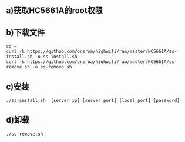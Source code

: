 ## a)获取HC5661A的root权限
## b)下载文件
	
	cd ~
	curl -k https://github.com/orzroa/highwifi/raw/master/HC5661A/ss-install.sh -o ss-install.sh
	curl -k https://github.com/orzroa/highwifi/raw/master/HC5661A/ss-remove.sh -o ss-remove.sh

## c)安装
	./ss-install.sh  [server_ip] [server_port] [local_port] [password]

## d)卸载
	./ss-remove.sh
